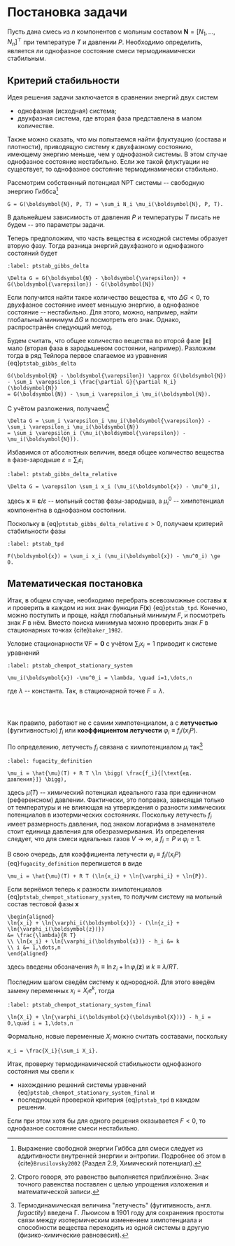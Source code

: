 # Постановка задачи

Пусть дана смесь из $n$ компонентов с мольным составом $\boldsymbol{N} = [N_1, \ldots, N_n]^\top$ при температуре $T$ и давлении $P$. Необходимо определить, является ли однофазное состояние смеси термодинамически стабильным.

## Критерий стабильности

Идея решения задачи заключается в сравнении энергий двух систем

- однофазная (исходная) система;
- двухфазная система, где вторая фаза представлена в малом количестве.

Также можно сказать, что мы попытаемся найти флуктуацию (состава и плотности), приводящую систему к двухфазному состоянию, имеющему энергию меньше, чем у однофазной системы. В этом случае однофазное состояние нестабильно. Если же такой флуктуации не существует, то однофазное состояние термодинамически стабильно.

Рассмотрим собственный потенциал NPT системы -- свободную энергию Гиббса[^gibbs_derivation]

```{math}
G = G(\boldsymbol{N}, P, T) = \sum_i N_i \mu_i(\boldsymbol{N}, P, T).
```

В дальнейшем зависимость от давления $P$ и температуры $T$ писать не будем -- это параметры задачи.

[^gibbs_derivation]: Выражение свободной энергии Гиббса для смеси следует из аддитивности внутренней энергии и энтропии. Подробнее об этом в {cite}`Brusilovsky2002` (Раздел 2.9, Химический потенциал).

Теперь предположим, что часть вещества $\boldsymbol{\varepsilon}$ исходной системы образует вторую фазу. Тогда разница энергий двухфазного и однофазного состояний будет
```{math}
:label: ptstab_gibbs_delta

\Delta G = G(\boldsymbol{N} - \boldsymbol{\varepsilon}) + G(\boldsymbol{\varepsilon}) - G(\boldsymbol{N})
```

Если получится найти такое количество вещества $\boldsymbol{\varepsilon}$, что $\Delta G < 0$, то двухфазное состояние имеет меньшую энергию, а однофазное состояние -- нестабильно. Для этого, можно, например, найти глобальный минимум $\Delta G$ и посмотреть его знак. Однако, распространён следующий метод.

Будем считать, что общее количество вещества во второй фазе $\|\boldsymbol{\varepsilon}\|$ мало (вторая фаза в зародышевом состоянии, например). Разложим тогда в ряд Тейлора первое слагаемое из уравнения {eq}`ptstab_gibbs_delta`
```{math}
G(\boldsymbol{N} - \boldsymbol{\varepsilon}) \approx G(\boldsymbol{N}) - \sum_i \varepsilon_i \frac{\partial G}{\partial N_i} (\boldsymbol{N})
= G(\boldsymbol{N}) - \sum_i \varepsilon_i \mu_i(\boldsymbol{N}).
```

С учётом разложения, получаем[^gibbs_delta_approx]
```{math}
\Delta G = \sum_i \varepsilon_i \mu_i(\boldsymbol{\varepsilon}) - \sum_i \varepsilon_i \mu_i(\boldsymbol{N})
= \sum_i \varepsilon_i (\mu_i(\boldsymbol{\varepsilon}) - \mu_i(\boldsymbol{N})).
```

[^gibbs_delta_approx]: Строго говоря, это равенство выполняется приближённо. Знак точного равенства поставлен с целью упрощения изложения и математической записи.

Избавимся от абсолютных величин, введя общее количество вещества в фазе-зародыше $\varepsilon = \sum_i \varepsilon_i$
```{math}
:label: ptstab_gibbs_delta_relative

\Delta G = \varepsilon \sum_i x_i (\mu_i(\boldsymbol{x}) - \mu^0_i),
```
здесь $\boldsymbol{x} \equiv \boldsymbol{\varepsilon} / \varepsilon$ -- мольный состав фазы-зародыша, а $\mu^0_i$ -- химпотенциал компонентна в однофазном состоянии.

Поскольку в {eq}`ptstab_gibbs_delta_relative` $\varepsilon > 0$, получаем критерий стабильности фазы
```{math}
:label: ptstab_tpd

F(\boldsymbol{x}) = \sum_i x_i (\mu_i(\boldsymbol{x}) - \mu^0_i) \ge 0.
```



## Математическая постановка

Итак, в общем случае, необходимо перебрать всевозможные составы $\boldsymbol{x}$ и проверить в каждом из них знак функции $F(\boldsymbol{x})$ {eq}`ptstab_tpd`. Конечно, можно поступить и проще, найдя глобальный минимум $F$, и посмотреть знак $F$ в нём. Вместо поиска минимума можно проверить знак $F$ в стационарных точках {cite}`baker_1982`.

Условие стационарности $\nabla F = \boldsymbol{0}$ с учётом $\sum_i x_i = 1$ приводит к системе уравнений
```{math}
:label: ptstab_chempot_stationary_system

\mu_i(\boldsymbol{x}) -\mu^0_i = \lambda, \quad i=1,\dots,n
```
где $\lambda$ -- константа. Так, в стационарной точке $F = \lambda$.

```{index} летучесть
```
```{index} коэффициент ; летучести
```
```{index} see: фугитивность ; летучесть
```
Как правило, работают не с самим химпотенциалом, а с **летучестью** (фугитивностью) $f_i$ или **коэффициентом летучести** $\varphi_i \equiv f_i / (x_i P)$.

По определению, летучесть $f_i$ связана с химпотенциалом $\mu_i$ так[^fugacity_introduced]
```{math}
:label: fugacity_definition

\mu_i = \hat{\mu}(T) + R T \ln \bigg( \frac{f_i}{[\text{ед. давления}]} \bigg),
```
здесь $\hat{\mu}(T)$ -- химический потенциал идеального газа при единичном (референсном) давлении. Фактически, это поправка, зависящая только от температуры и не влияющая на утверждения о разности химических потенциалов в изотермических состояниях. Поскольку летучесть $f_i$ имеет размерность давления, под знаком логарифма в знаменателе стоит единица давления для обезразмеривания. Из определения следует, что для смеси идеальных газов $V \to \infty$, а $f_i = P$ и $\varphi_i = 1$.

[^fugacity_introduced]: Термодинамическая величина "летучесть" (фугитивность, англ. *fugactity*) введена Г. Льюисом в 1901 году для сохранения простоты связи между изотермическим изменением химпотенциала и способности вещества переходить из одной системы в другую (физико-химические равновесия).

В свою очередь, для коэффициента летучести $\varphi_i \equiv f_i / (x_i P)$ {eq}`fugacity_definition` перепишется в виде
```{math}
\mu_i = \hat{\mu}(T) + R T (\ln{x_i} + \ln{\varphi_i} + \ln{P}).
```

Если вернёмся теперь к разности химпотенциалов {eq}`ptstab_chempot_stationary_system`, то получим систему на мольный состав тестовой фазы $\boldsymbol{x}$
```{math}
\begin{aligned}
\ln{x_i} + \ln{\varphi_i(\boldsymbol{x})} - (\ln{z_i} + \ln{\varphi_i(\boldsymbol{z})})
&= \frac{\lambda}{R T}
\\ \ln{x_i} + \ln{\varphi_i(\boldsymbol{x})} - h_i &= k
\\ i &= 1,\dots,n
\end{aligned}
```
здесь введены обозначения $h_i \equiv \ln{z_i} + \ln{\varphi_i(\boldsymbol{z})}$ и $k \equiv \lambda/ R T$.

Последним шагом сведём систему к однородной. Для этого введём замену переменных $x_i = X_i e^k$, тогда
```{math}
:label: ptstab_chempot_stationary_system_final

\ln{X_i} + \ln{\varphi_i(\boldsymbol{x}(\boldsymbol{X}))} - h_i = 0,\quad i = 1,\dots,n
```
Формально, новые переменные $X_i$ можно считать составами, поскольку
```{math}
x_i = \frac{X_i}{\sum_i X_i}.
```

Итак, проверку термодинамической стабильности однофазного состояния мы свели к

- нахождению решений системы уравнений {eq}`ptstab_chempot_stationary_system_final` и
- последующей проверкой критерия {eq}`ptstab_tpd` в каждом решении.

Если при этом хотя бы для одного решения оказывается $F < 0$, то однофазное состояние смеси нестабильно.
